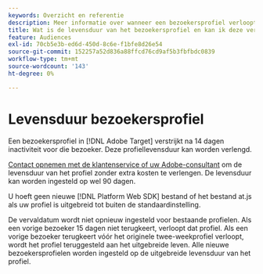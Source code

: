 ```yaml
---
keywords: Overzicht en referentie
description: Meer informatie over wanneer een bezoekersprofiel verloopt in [!DNL Adobe Target].
title: Wat is de levensduur van het bezoekersprofiel en kan ik deze verlengen?
feature: Audiences
exl-id: 70cb5e3b-ed6d-450d-8c6e-f1bfe8d26e54
source-git-commit: 152257a52d836a88ffcd76cd9af5b3fbfbdc0839
workflow-type: tm+mt
source-wordcount: '143'
ht-degree: 0%

---
```


# Levensduur bezoekersprofiel

Een bezoekersprofiel in [!DNL Adobe Target] verstrijkt na 14 dagen inactiviteit voor die bezoeker. Deze profiellevensduur kan worden verlengd.

[Contact opnemen met de klantenservice of uw Adobe-consultant](/help/main/cmp-resources-and-contact-information.md#reference_ACA3391A00EF467B87930A450050077C) om de levensduur van het profiel zonder extra kosten te verlengen. De levensduur kan worden ingesteld op wel 90 dagen.

U hoeft geen nieuwe [!DNL Platform Web SDK] bestand of het bestand at.js als uw profiel is uitgebreid tot buiten de standaardinstelling.

De vervaldatum wordt niet opnieuw ingesteld voor bestaande profielen. Als een vorige bezoeker 15 dagen niet terugkeert, verloopt dat profiel. Als een vorige bezoeker terugkeert vóór het originele twee-weekprofiel verloopt, wordt het profiel teruggesteld aan het uitgebreide leven. Alle nieuwe bezoekersprofielen worden ingesteld op de uitgebreide levensduur van het profiel.

